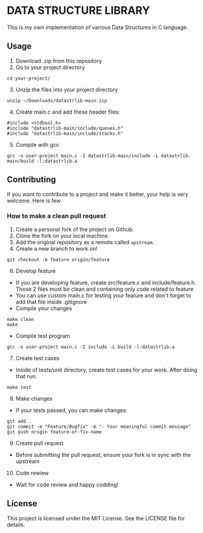 # DATA STRUCTURE LIBRARY

This is my own implementation of various Data Structures in C language.

## Usage

1. Download .zip from this repository
2. Go to your project directory
```
cd your-project/
```
3. Unzip the files into your project directory
```
unzip ~/Downloads/datastrlib-main.zip
```
4. Create main.c and add these header files:
```
#include <stdbool.h>
#include "datastrlib-main/include/queues.h"
#include "datastrlib-main/include/stacks.h"
```
5. Compile with gcc
```
gcc -o user-project main.c -I datastrlib-main/include -L datastrlib-main/build -l:datastrlib.a
```
## Contributing
If you want to contribute to a project and make it better, your help is very welcome. Here is few

### How to make a clean pull request

1. Create a personal fork of the project on Github.
2. Clone the fork on your local machine.
3. Add the original repository as a remote called `upstream`.
4. Create a new branch to work on!
```
git checkout -b feature origin/feature
```
6. Develop feature
- If you are developing feature, create src/feature.c and include/feature.h. Those 2 files must be clean and containing only code related to feature
- You can use custom main.c for testing your feature and don't forget to add that file inside .gitignore
- Compile your changes
```
make clean
make
```
- Compile test program
```
gcc -o user-project main.c -I include -L build -l:datastrlib.a
```
7. Create test cases
- Inside of tests/unit directory, create test cases for your work. After doing that run:
```
make test
```
8. Make changes
- If your tests passed, you can make changes:
```
git add .
git commit -m "Feature/Bugfix" -m "- Your meaningful commit message"
git push origin feature-or-fix-name
```
9. Create pull request
- Before submitting the pull request, ensure your fork is in sync with the upstream
10. Code rewiew
  - Wait for code review and happy codding!
  
## License
This project is licensed under the MIT License. See the LICENSE file for details.
